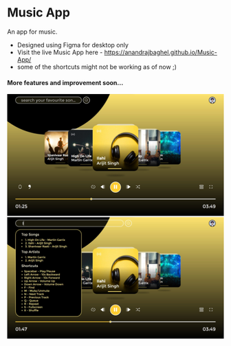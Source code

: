 # Music App
An app for music.
- Designed using Figma for desktop only
- Visit the live Music App here - https://anandrajbaghel.github.io/Music-App/
- some of the shortcuts might not be working as of now ;)

#### More features and improvement soon...

![Music App](r/music-app-img1.jpg)
![Music App](r/music-app-img2.jpg)

